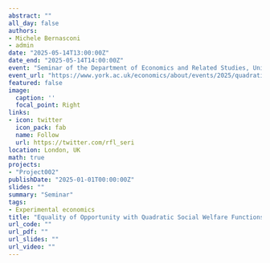 ```yaml
---
abstract: ""
all_day: false
authors:
- Michele Bernasconi
- admin
date: "2025-05-14T13:00:00Z"
date_end: "2025-05-14T14:00:00Z"
event: "Seminar of the Department of Economics and Related Studies, University of York"
event_url: "https://www.york.ac.uk/economics/about/events/2025/quadratic-welfare-functions-equality-opportunity/"
featured: false
image:
  caption: ''
  focal_point: Right
links:
- icon: twitter
  icon_pack: fab
  name: Follow
  url: https://twitter.com/rfl_seri
location: London, UK
math: true
projects:
- "Project002"
publishDate: "2025-01-01T00:00:00Z"
slides: ""
summary: "Seminar"
tags:
- Experimental economics
title: "Equality of Opportunity with Quadratic Social Welfare Functions"
url_code: ""
url_pdf: ""
url_slides: ""
url_video: ""
---
```

